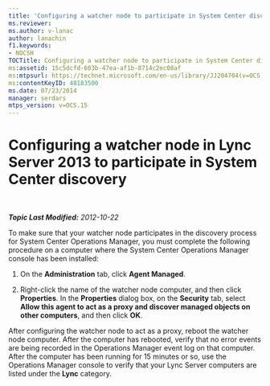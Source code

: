 ```yaml
---
title: 'Configuring a watcher node to participate in System Center discovery'
ms.reviewer: 
ms.author: v-lanac
author: lanachin
f1.keywords:
- NOCSH
TOCTitle: Configuring a watcher node to participate in System Center discovery
ms:assetid: 15c5dcfd-603b-47ea-af1b-8714c2ec08af
ms:mtpsurl: https://technet.microsoft.com/en-us/library/JJ204704(v=OCS.15)
ms:contentKeyID: 48183500
ms.date: 07/23/2014
manager: serdars
mtps_version: v=OCS.15
---
```


<div data-xmlns="http://www.w3.org/1999/xhtml">

<div class="topic" data-xmlns="http://www.w3.org/1999/xhtml" data-msxsl="urn:schemas-microsoft-com:xslt" data-cs="https://msdn.microsoft.com/">

<div data-asp="https://msdn2.microsoft.com/asp">

# Configuring a watcher node in Lync Server 2013 to participate in System Center discovery

</div>

<div id="mainSection">

<div id="mainBody">

<span> </span>

_**Topic Last Modified:** 2012-10-22_

To make sure that your watcher node participates in the discovery process for System Center Operations Manager, you must complete the following procedure on a computer where the System Center Operations Manager console has been installed:

1.  On the **Administration** tab, click **Agent Managed**.

2.  Right-click the name of the watcher node computer, and then click **Properties**. In the **Properties** dialog box, on the **Security** tab, select **Allow this agent to act as a proxy and discover managed objects on other computers**, and then click **OK**.

After configuring the watcher node to act as a proxy, reboot the watcher node computer. After the computer has rebooted, verify that no error events are being recorded in the Operations Manager event log on that computer. After the computer has been running for 15 minutes or so, use the Operations Manager console to verify that your Lync Server computers are listed under the **Lync** category.

</div>

<span> </span>

</div>

</div>

</div>

